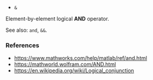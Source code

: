 * `&`

Element-by-element logical **AND** operator.

See also: `and`, `&&`.

### References

* https://www.mathworks.com/help/matlab/ref/and.html
* https://mathworld.wolfram.com/AND.html
* https://en.wikipedia.org/wiki/Logical_conjunction
